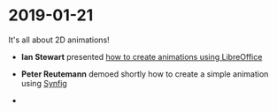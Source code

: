 # 2019-01-21

It's all about 2D animations!

* **Ian Stewart** presented [how to create animations using LibreOffice](libreoffice_animations)
* **Peter Reutemann** demoed shortly how to create a simple animation using [Synfig](https://www.synfig.org/)

* 
